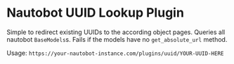 # Nautobot UUID Lookup Plugin

Simple to redirect existing UUIDs to the according object pages. Queries all nautobot `BaseModels`s. Fails if the models have no `get_absolute_url` method.

Usage: `https://your-nautobot-instance.com/plugins/uuid/YOUR-UUID-HERE`